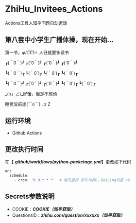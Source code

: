 # ZhiHu_Invitees_Actions
Actions工具人知乎问题自动邀请

## 第八套中小学生广播体操，现在开始...
第一节，_φ(❐_❐✧ 人丑就要多读书

┏(＾0＾)┛   ┏(´0｀)┛   ┏(´0｀)┛   ┏(´0｀)┛

┗(＾0＾)┏   ┗(｀0´)┏   ┗(｀0´)┏   ┗(｀0´)┏

┗(＾0＾)┛   ┏(´0｀)┛   ┏(´0｀)┛   ┗(｀0´)┏   ┗(｀0´)┏

_(:ι」∠)_好饿，但是不想动

睡觉没前途(￣o￣) . z Z　

## 运行环境

 - Github Actions

## 更改执行时间

在【***.github/workflows/python-packetage.yml***】更改如下代码

```python
on:
  schedule:
    - cron: '0 0 * * *'  # 每天运行（UTC时间），BeiJing时区 +8
```

## Secrets参数说明
 - COOKIE：***COOKIE（知乎获取）***
 - QuestionsID：***zhihu.com/question/xxxxxx（知乎获取）***
